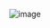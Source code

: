 ![image](https://github.com/Merhong/final-back/assets/78343061/abd2f2a1-ddd7-42b3-836b-788a9bcd2096)
